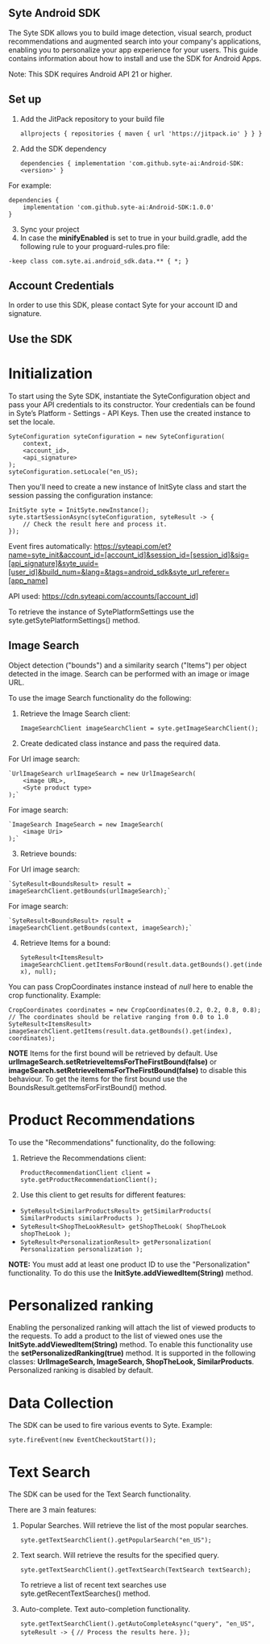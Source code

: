 ## Syte Android SDK

The Syte SDK allows you to build image detection, visual search, product recommendations and augmented search into your company's applications, enabling you to personalize your app experience for your users.
This guide contains information about how to install and use the SDK for Android Apps.

Note: This SDK requires Android API 21 or higher.

## Set up

1. Add the JitPack repository to your build file

	`allprojects {
		repositories {
			maven { url 'https://jitpack.io' }
		}
	}`
	
2. Add the SDK dependency

    `dependencies {
	        implementation 'com.github.syte-ai:Android-SDK:<version>'
	}`
	
For example:

    dependencies {
        implementation 'com.github.syte-ai:Android-SDK:1.0.0'
	}
	
3. Sync your project
4. In case the **minifyEnabled** is set to true in your build.gradle,
add the following rule to your proguard-rules.pro file:

`-keep class com.syte.ai.android_sdk.data.** { *; }`

## Account Credentials

In order to use this SDK, please contact Syte for your account ID and signature.     

## Use the SDK

# Initialization

To start using the Syte SDK, instantiate the SyteConfiguration object and pass your API credentials to its constructor. 
Your credentials can be found in Syte’s Platform - Settings - API Keys.
Then use the created instance to set the locale.

    SyteConfiguration syteConfiguration = new SyteConfiguration(
        context,
        <account_id>,
        <api_signature>
    );
    syteConfiguration.setLocale("en_US);

Then you'll need to create a new instance of InitSyte class and start the session passing the configuration instance:


    InitSyte syte = InitSyte.newInstance();
    syte.startSessionAsync(syteConfiguration, syteResult -> {
        // Check the result here and process it.
    });

Event fires automatically: https://syteapi.com/et?name=syte_init&account_id=[account_id]&session_id=[session_id]&sig=[api_signature]&syte_uuid=[user_id]&build_num=&lang=&tags=android_sdk&syte_url_referer=[app_name]
 
API used: https://cdn.syteapi.com/accounts/[account_id]

To retrieve the instance of SytePlatformSettings use the syte.getSytePlatformSettings() method.

## Image Search

Object detection ("bounds") and a similarity search ("Items") per object detected in the image. 
Search can be performed with an image or image URL.

To use the image Search functionality do the following:

1. Retrieve the Image Search client:

    `ImageSearchClient imageSearchClient = syte.getImageSearchClient();`

2. Create dedicated class instance and pass the required data.

For Url image search:

    `UrlImageSearch urlImageSearch = new UrlImageSearch(
        <image URL>,
        <Syte product type>
    );`
    
For image search:
    
    `ImageSearch ImageSearch = new ImageSearch(
        <image Uri>
    );`

3. Retrieve bounds:

For Url image search:

    `SyteResult<BoundsResult> result = imageSearchClient.getBounds(urlImageSearch);`
    
For image search:

    `SyteResult<BoundsResult> result = imageSearchClient.getBounds(context, imageSearch);`

4. Retrieve Items for a bound:

    `SyteResult<ItemsResult> imageSearchClient.getItemsForBound(result.data.getBounds().get(index), null);`

You can pass CropCoordinates instance instead of *null* here to enable the crop functionality. Example:

    CropCoordinates coordinates = new CropCoordinates(0.2, 0.2, 0.8, 0.8); // The coordinates should be relative ranging from 0.0 to 1.0
    SyteResult<ItemsResult> imageSearchClient.getItems(result.data.getBounds().get(index), coordinates);

**NOTE**
Items for the first bound will be retrieved by default.
Use **urlImageSearch.setRetrieveItemsForTheFirstBound(false)**  or **imageSearch.setRetrieveItemsForTheFirstBound(false)** to disable this behaviour.
To get the items for the first bound use the BoundsResult.getItemsForFirstBound() method.

# Product Recommendations
To use the "Recommendations" functionality, do the following:

1. Retrieve the Recommendations client:

    `ProductRecommendationClient client = syte.getProductRecommendationClient();`

2. Use this client to get results for different features:

*   `SyteResult<SimilarProductsResult> getSimilarProducts(
        SimilarProducts similarProducts
    );`
*   `SyteResult<ShopTheLookResult> getShopTheLook(
        ShopTheLook shopTheLook
    );`
*   `SyteResult<PersonalizationResult> getPersonalization(
        Personalization personalization
    );`
    
**NOTE:** You must add at least one product ID to use the "Personalization" functionality. To do this use the **InitSyte.addViewedItem(String)** method.

# Personalized ranking

Enabling the personalized ranking will attach the list of viewed products to the requests. 
To add a product to the list of viewed ones use the **InitSyte.addViewedItem(String)** method.
To enable this functionality use the **setPersonalizedRanking(true)** method. 
It is supported in the following classes: **UrlImageSearch, ImageSearch, ShopTheLook, SimilarProducts**.
Personalized ranking is disabled by default.

# Data Collection

The SDK can be used to fire various events to Syte. Example:

    syte.fireEvent(new EventCheckoutStart());

# Text Search

The SDK can be used for the Text Search functionality.

There are 3 main features:

1. Popular Searches. Will retrieve the list of the most popular searches.

    `syte.getTextSearchClient().getPopularSearch("en_US");`

2. Text search. Will retrieve the results for the specified query.

    `syte.getTextSearchClient().getTextSearch(TextSearch textSearch);`

    To retrieve a list of recent text searches use syte.getRecentTextSearches() method.

3. Auto-complete. Text auto-completion functionality.

    `syte.getTextSearchClient().getAutoCompleteAsync("query", "en_US", syteResult -> {`
        `// Process the results here.`
    `});`
